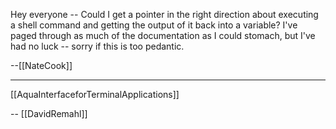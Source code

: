 Hey everyone -- Could I get a pointer in the right direction about executing a shell command and getting the output of it back into a variable?  I've paged through as much of the documentation as I could stomach, but I've had no luck -- sorry if this is too pedantic.

--[[NateCook]]

----

[[AquaInterfaceforTerminalApplications]]

-- [[DavidRemahl]]